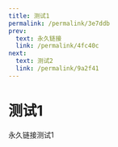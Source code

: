 ```yaml
---
title: 测试1
permalink: /permalink/3e7ddb
prev:
  text: 永久链接
  link: /permalink/4fc40c
next:
  text: 测试2
  link: /permalink/9a2f41
---
```

# 测试1

永久链接测试1
